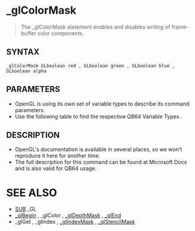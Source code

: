 # _glColorMask
> The _glColorMask statement enables and disables writing of frame-buffer color components.

## SYNTAX
`_glColorMask GLboolean red , GLboolean green , GLboolean blue , GLboolean alpha`

## PARAMETERS
* OpenGL is using its own set of variable types to describe its command parameters.
* Use the following table to find the respective QB64 Variable Types .


## DESCRIPTION
* OpenGL's documentation is available in several places, so we won't reproduce it here for another time.
* The full description for this command can be found at Microsoft Docs and is also valid for QB64 usage.


# SEE ALSO
* [SUB](SUB.md) _GL
* [_glBegin](_glBegin.md) , _glColor , [_glDepthMask](_glDepthMask.md) , [_glEnd](_glEnd.md)
* _glGet , _glIndex , [_glIndexMask](_glIndexMask.md) , [_glStencilMask](_glStencilMask.md)

